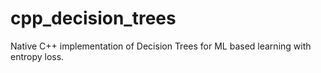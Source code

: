 # cpp_decision_trees
Native C++ implementation of Decision Trees for ML based learning with entropy loss.
